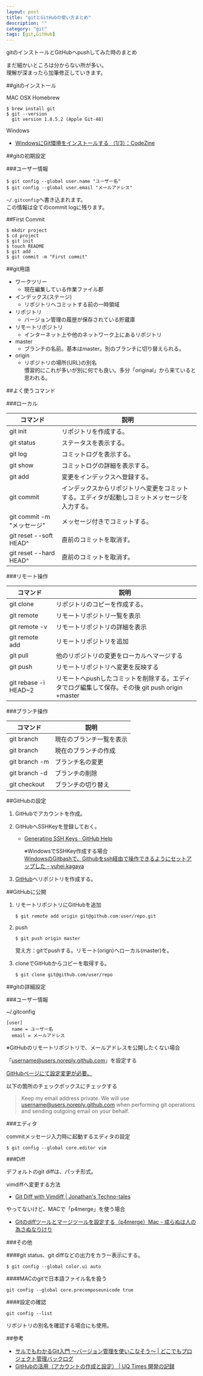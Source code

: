 ```yaml
---
layout: post
title: "gitとGitHubの使い方まとめ"
description: ""
category: "git"
tags: [git,GitHub]
---
```


gitのインストールとGitHubへpushしてみた時のまとめ  

まだ細かいところは分からない所が多い。  
理解が深まったら加筆修正していきます。

##gitのインストール

MAC OSX Homebrew

```
$ brew install git
$ git --version
  git version 1.8.5.2 (Apple Git-48)
```

Windows

* [WindowsにGit環境をインストールする （1/3）：CodeZine](http://codezine.jp/article/detail/7077)

##gitの初期設定

###ユーザー情報

```
$ git config --global user.name "ユーザー名"
$ git config --global user.email "メールアドレス"
```

`~/.gitconfig`へ書き込まれます。  
この情報は全てのcommit logに残ります。

##First Commit

```
$ mkdir project
$ cd project
$ git init
$ touch README
$ git add .
$ git commit -m "First commit"
```

##git用語

* ワークツリー
	+ 現在編集している作業ファイル郡
* インデックス(ステージ)
	+ リポジトリへコミットする前の一時領域
* リポジトリ
	+ バージョン管理の履歴が保存されている貯蔵庫
* リモートリポジトリ
	+ インターネット上や他のネットワーク上にあるリポジトリ
* master
	+ ブランチの名前。基本はmaster。別のブランチに切り替えられる。
* origin
	+ リポジトリの場所(URL)の別名  
		慣習的にこれが多いが別に何でも良い。多分「original」から来ていると思われる。

##よく使うコマンド

###ローカル

|コマンド                   |説明                                            |
|---------------------------|------------------------------------------------|
|git init                   |リポジトリを作成する。                          |
|git status                 |ステータスを表示する。                          |
|git log                    |コミットログを表示する。                        |
|git show                   |コミットログの詳細を表示する。                  |
|git add <file>             |変更をインデックスへ登録する。                  |
|git commit                 |インデックスからリポジトリへ変更をコミットする。エディタが起動しコミットメッセージを入力する。|
|git commit -m "メッセージ" |メッセージ付きでコミットする。                  |
|git reset --soft HEAD^     |直前のコミットを取消す。                        |
|git reset --hard HEAD^     |直前のコミットを取消す。                        |

###リモート操作

|コマンド                   |説明                                      |
|---------------------------|------------------------------------------|
|git clone <URL> <directory>|リポジトリのコピーを作成する。            |
|git remote                 |リモートリポジトリ一覧を表示              |
|git remote -v              |リモートリポジトリの詳細を表示            |
|git remote add <name> <url>|リモートリポジトリを追加                  |
|git pull                   |他のリポジトリの変更をローカルへマージする|
|git push                   |リモートリポジトリへ変更を反映する        |
|git rebase -i HEAD~2       |リモートへpushしたコミットを削除する。エディタでログ編集して保存。その後 git push origin +master    |

###ブランチ操作

|コマンド                             |説明                            |
|-------------------------------------|--------------------------------|
|git branch                           |現在のブランチ一覧を表示        |
|git branch <branch>                  |現在のブランチの作成            |
|git branch -m <oldbranch> <newbranch>|ブランチ名の変更                |
|git branch -d <branch>               |ブランチの削除                  |
|git checkout <branch>                |ブランチの切り替え              |

##GitHubの設定

1. GitHubでアカウントを作成。
2. GitHubへSSHKeyを登録しておく。
	* [Generating SSH Keys · GitHub Help](https://help.github.com/articles/generating-ssh-keys)

		※WindowsでSSHKey作成する場合  
		[WindowsのGitbashで、Githubをssh経由で操作できるようにセットアップした - yuhei.kagaya](http://yuheikagaya.hatenablog.jp/entry/2012/12/11/224216)

3. [GitHub](https://github.com/)へリポジトリを作成する。

##GitHubに公開

1. リモートリポジトリにGitHubを追加

	```
	$ git remote add origin git@github.com:user/repo.git
	```

2. push

	```
	$ git push origin master
	```
	覚え方：gitでpushする。リモート(orign)へローカル(master)を。

3. cloneでGitHubからコピーを取得する。

	```
	$ git clone git@github.com/user/repo
	```

##gitの詳細設定

###ユーザー情報

~/.gitconfig

```
[user]
  name = ユーザー名
  email = メールアドレス
```

※GitHubのリモートリポジトリで、メールアドレスを公開したくない場合

「username@users.noreply.github.com」を設定する

[GitHubページにて設定変更が必要。](https://github.com/settings/emails)

以下の箇所のチェックボックスにチェックする

>Keep my email address private.
>We will use username@users.noreply.github.com when performing git operations and sending outgoing email on your behalf.

###エディタ

commitメッセージ入力時に起動するエディタの設定

```
$ git config --global core.editor vim
```

###Diff

デフォルトのgit diffは、パッチ形式。

vimdiffへ変更する方法

* [Git Diff with Vimdiff | Jonathan's Techno-tales](http://technotales.wordpress.com/2009/05/17/git-diff-with-vimdiff/)

やってないけど、MACで「p4merge」を使う場合

* [Gitのdiffツールとマージツールを設定する（p4merge）Mac - 成らぬは人の為さぬなりけり](http://straitwalk.hatenablog.com/entry/20111209/1323451300)

###その他

####git status、git diffなどの出力をカラー表示にする。

```
$ git config --global color.ui auto
```

####MACのgitで日本語ファイル名を扱う

```
git config --global core.precomposeunicode true
```

####設定の確認

```
git config --list
```

リポジトリの別名を確認する場合にも使用。

##参考

* [サルでもわかるGit入門 〜バージョン管理を使いこなそう〜 | どこでもプロジェクト管理バックログ](http://www.backlog.jp/git-guide/)
* [GitHubの活用（アカウントの作成と設定） | UQ Times 開発の記録](http://uqtimes.blogspot.jp/2012/05/github.html)
